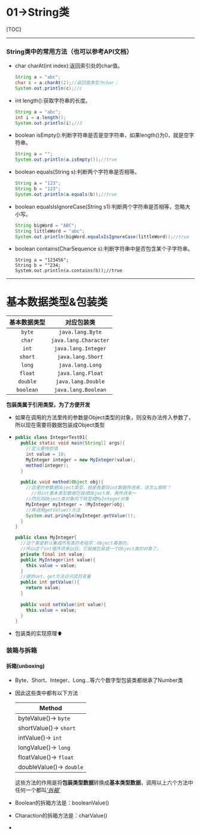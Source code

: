 # 01->String类

[TOC]

------

### String类中的常用方法（也可以参考API文档）

- char charAt(int index):返回索引处的char值。

  ```JAva
  String a = "abc";
  char c = a.charAt(2);//返回值类型为char；
  System.out.println(c);//c
  ```

- int length():获取字符串的长度。

  ```Java
  String a = "abc";
  int i = a.length();
  System.out.println(i);//3
  ```

- boolean isEmpty():判断字符串是否是空字符串，如果length()为0，就是空字符串。

  ```Java
  String a = "";
  System.out.println(a.isEmpty());//true
  ```

- boolean equals(String s):判断两个字符串是否相等。

  ```Java
  String a = "123";
  String b = "123";
  System.out.println(a.equals(b));//true
  ```

- boolean equalsIsIgnoreCase(String s1):判断两个字符串是否相等，忽略大小写。

  ```Java
  String bigWord = "ABC";
  String littleWord = "abc";
  System.out.println(bigWord.equalsIsIgnoreCase(littleWord));//true
  ```

- boolean contains(CharSequence s):判断字符串中是否包含某个子字符串。

  ```
  String a = "123456";
  String b = ""234;
  System.out.println(a.contains(b));//true
  ```


------

# 基本数据类型&包装类

| 基本数据类型 |      对应包装类       |
| :----------: | :-------------------: |
|    `byte`    |   `java.lang.Byte`    |
|    `char`    | `java.lang.Character` |
|    `int`     |  `java.lang.Integer`  |
|   `short`    |   `java.lang.Short`   |
|    `long`    |   `java.lang.Long`    |
|   `float`    |   `java.lang.Float`   |
|   `double`   |  `java.lang.Double`   |
|  `boolean`   |  `java.lang.Boolean`  |

**包装类属于引用类型，为了方便开发**

- 如果在调用的方法里传的参数是Object类型的对象，则没有办法传入参数了，所以现在需要将数据包装成Object类型

- ```java
  public class IntegerTest01{
    public static void main(String[] args){
      //定义要传的值
      int value = 10;
      MyInteger integer = new MyInteger(value);
      method(integer);
    }
    
    public void method(Object obj){	
      //这里的参数是Object类型，但是我要将int数据传进来，该怎么做呢？
    	//将int基本类型数据包装成Object类，再传进来～
      //然后将Object类对象向下转型成MyInteger对象
      MyInteger myInteger = (MyInteger)obj;
      //再调用getValue()方法
      System.out.pringln(myInteger.getValue());
    }
  }
  ```

  ```java
  public class MyInteger{
    //这个类是默认集成所有类的老祖宗：Object基类的。
    //所以这个int值传进来以后，它就被包装成一个Object类的对象了。
    private final int value;
    public MyInteger(int value){
      this.value = value;
    }
    //提供set、get方法访问成员变量
    public int getValue(){
      return value;
    }
    
    public void setValue(int value){
      this.value = value;
    }
  }
  ```

- 包装类的实现原理⬆️

### 装箱与拆箱

#### 拆箱(unboxing)

- Byte、Short、Integer、Long...等六个数字型包装类都继承了Number类

- 因此这些类中都有以下方法

  | Method                   |
  | ------------------------ |
  | byteValue()-> `byte`     |
  | shortValue()-> `short`   |
  | intValue()-> `int`       |
  | longValue()-> `long`     |
  | floatValue()-> `float`   |
  | doubleValue()-> `double` |

  这些方法的作用是将**包装类型数据**转换成**基本类型数据**，调用以上六个方法中任何一个都叫<u>*‘拆箱’*</u>

- Boolean的拆箱方法是：booleanValue()
- Charaction的拆箱方法是：charValue()
- 
